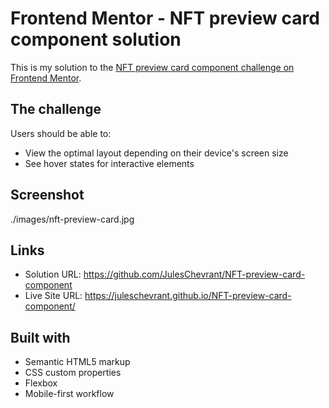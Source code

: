 # Frontend Mentor - NFT preview card component solution

This is my solution to the [NFT preview card component challenge on Frontend Mentor](https://www.frontendmentor.io/challenges/nft-preview-card-component-SbdUL_w0U).

## The challenge

Users should be able to:

- View the optimal layout depending on their device's screen size
- See hover states for interactive elements

## Screenshot

./images/nft-preview-card.jpg

## Links

- Solution URL: https://github.com/JulesChevrant/NFT-preview-card-component
- Live Site URL: https://juleschevrant.github.io/NFT-preview-card-component/

## Built with

- Semantic HTML5 markup
- CSS custom properties
- Flexbox
- Mobile-first workflow
